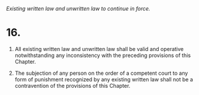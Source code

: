*Existing written law and unwritten law to continue in force.*

# 16.

1. All existing written law and unwritten law shall be valid and operative notwithstanding any inconsistency with the preceding provisions of this Chapter.

2. The subjection of any person on the order of a competent court to any form of punishment recognized by any existing written law shall not be a contravention of the provisions of this Chapter.